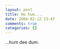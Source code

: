 ```yaml
---
layout: post
title: Ho hum....
date: 2004-02-12 13:47
comments: true
categories: []
---
```

...hum dee dum.
